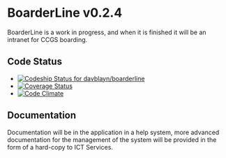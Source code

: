 # BoarderLine v0.2.4
BoarderLine is a work in progress, and when it is finished it will be an intranet for CCGS boarding.

## Code Status
* [![Codeship Status for davblayn/boarderline](https://www.codeship.io/projects/28314080-aa89-0130-9ede-16ab21bec7c0/status?branch=master)](https://www.codeship.io/projects/3833)
* [![Coverage Status](https://coveralls.io/repos/davblayn/boarderline/badge.png)](https://coveralls.io/r/davblayn/boarderline)
* [![Code Climate](https://codeclimate.com/github/davblayn/boarderline.png)](https://codeclimate.com/github/davblayn/boarderline)

## Documentation
Documentation will be in the application in a help system, more advanced documentation for the management of the system will be provided in the form of a hard-copy to ICT Services.